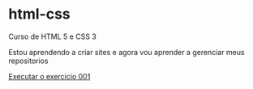 # html-css
 Curso de HTML 5 e CSS 3

Estou aprendendo a criar sites e agora vou aprender a gerenciar meus repositorios

<a href="https://wellingtonanolasco,github.io/html-css;exercicios/ex-001/index.html">Executar o exercicio 001</a>